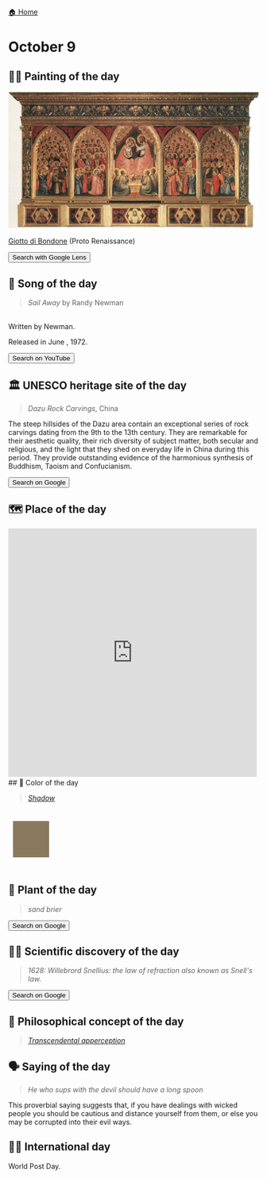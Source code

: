 
[🏠 Home](../../index.md)

# October 9

## 🧑‍🎨 Painting of the day

<img width="600" src="../img/Giotto_di_Bondone_3.jpg">

[Giotto di Bondone](http://en.wikipedia.org/wiki/Giotto_di_Bondone) (Proto Renaissance)

<button class="btn btn-success"
onclick=" window.open('https://lens.google.com/uploadbyurl?url=https://iretes.github.io/one-a-day/data/img/Giotto_di_Bondone_3.jpg','_blank')">
Search with Google Lens
</button>

## 🎼 Song of the day

> *Sail Away*
by Randy Newman

<br />Written by Newman.

Released in June , 1972.

<button class="btn btn-success"
onclick=" window.open('http://www.youtube.com/search?q=Sail Away by Randy Newman','_blank')">
Search on YouTube
</button>

## 🏛️ UNESCO heritage site of the day

> *Dazu Rock Carvings*, China

<p>The steep hillsides of the Dazu area contain an exceptional series of rock carvings dating from the 9th to the 13th century. They are remarkable for their aesthetic quality, their rich diversity of subject matter, both secular and religious, and the light that they shed on everyday life in China during this period. They provide outstanding evidence of the harmonious synthesis of Buddhism, Taoism and Confucianism.</p>

<button class="btn btn-success"
onclick=" window.open('http://www.google.com/search?q=Dazu Rock Carvings','_blank')">
Search on Google
</button>

## 🗺️ Place of the day

<iframe
src="https://www.mapcrunch.com"
name="mapcrunch"
width="500"
height="500"
allowTransparency="true"
scrolling="no"
frameborder="0"
>
</iframe>
## 🎨 Color of the day

> *[Shadow](https://en.wikipedia.org/wiki/List_of_Crayola_crayon_colors#Standard_colors)*

<div style="color:#8A795D; font-size: 100px;">&#9632;</div>

## 🌿 Plant of the day

> *sand brier*

<button class="btn btn-success"
onclick=" window.open('http://www.google.com/search?q=sand brier','_blank')">
Search on Google
</button>

## 🧑‍🔬 Scientific discovery of the day

> *1628: Willebrord Snellius: the law of refraction also known as Snell's law.*

<button class="btn btn-success"
onclick=" window.open('http://www.google.com/search?q=1628: Willebrord Snellius: the law of refraction also known as Snell s law.','_blank')"> 
Search on Google
</button>

## 💭 Philosophical concept of the day

> *[Transcendental apperception](https://en.wikipedia.org/wiki/Transcendental_apperception)*

## 🗣️ Saying of the day

> *He who sups with the devil should have a long spoon*

This proverbial saying suggests that, if you have dealings with wicked people you should be cautious and distance yourself from them, or else you may be corrupted into their evil ways.

## 🏳️‍🌈 International day

World Post Day.